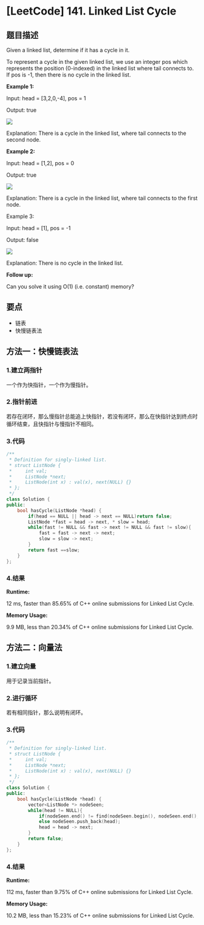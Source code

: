 # [LeetCode] 141. Linked List Cycle

## 题目描述

Given a linked list, determine if it has a cycle in it.

To represent a cycle in the given linked list, we use an integer pos which represents the position (0-indexed) in the linked list where tail connects to. If pos is -1, then there is no cycle in the linked list.

**Example 1:**

Input: head = [3,2,0,-4], pos = 1

Output: true

![](https://assets.leetcode.com/uploads/2018/12/07/circularlinkedlist.png)

Explanation: There is a cycle in the linked list, where tail connects to the second node.


**Example 2:**

Input: head = [1,2], pos = 0

Output: true

![](https://assets.leetcode.com/uploads/2018/12/07/circularlinkedlist_test2.png)

Explanation: There is a cycle in the linked list, where tail connects to the first node.


Example 3:

Input: head = [1], pos = -1

Output: false

![](https://assets.leetcode.com/uploads/2018/12/07/circularlinkedlist_test3.png)

Explanation: There is no cycle in the linked list.
 

**Follow up:**

Can you solve it using O(1) (i.e. constant) memory?

## 要点

* 链表
* 快慢链表法


## 方法一：快慢链表法

### 1.建立两指针

一个作为快指针，一个作为慢指针。

### 2.指针前进

若存在闭环，那么慢指针总能追上快指针，若没有闭环，那么在快指针达到终点时循环结束，且快指针与慢指针不相同。

### 3.代码

```C++
/**
 * Definition for singly-linked list.
 * struct ListNode {
 *     int val;
 *     ListNode *next;
 *     ListNode(int x) : val(x), next(NULL) {}
 * };
 */
class Solution {
public:
    bool hasCycle(ListNode *head) {
        if(head == NULL || head -> next == NULL)return false;
        ListNode *fast = head -> next, * slow = head;
        while(fast != NULL && fast -> next != NULL && fast != slow){
            fast = fast -> next -> next;
            slow = slow -> next;
        }
        return fast ==slow;
    }
};
```

### 4.结果


**Runtime:** 

12 ms, faster than 85.65% of C++ online submissions for Linked List Cycle.

**Memory Usage:** 

9.9 MB, less than 20.34% of C++ online submissions for Linked List Cycle.

## 方法二：向量法

### 1.建立向量

用于记录当前指针。

### 2.进行循环

若有相同指针，那么说明有闭环。

### 3.代码

```C++
/**
 * Definition for singly-linked list.
 * struct ListNode {
 *     int val;
 *     ListNode *next;
 *     ListNode(int x) : val(x), next(NULL) {}
 * };
 */
class Solution {
public:
    bool hasCycle(ListNode *head) {
        vector<ListNode *> nodeSeen;
        while(head != NULL){
            if(nodeSeen.end() != find(nodeSeen.begin(), nodeSeen.end(), head))return true;
            else nodeSeen.push_back(head);
            head = head -> next;
        }
        return false;
    }
};
```

### 4.结果

**Runtime:** 

112 ms, faster than 9.75% of C++ online submissions for Linked List Cycle.

**Memory Usage:** 

10.2 MB, less than 15.23% of C++ online submissions for Linked List Cycle.
